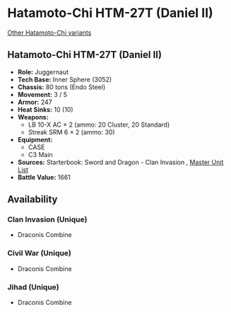# Hatamoto-Chi HTM-27T (Daniel II) 

[Other Hatamoto-Chi variants](../hatamoto-chi.md) 

## Hatamoto-Chi HTM-27T (Daniel II) 

- **Role:** Juggernaut 
- **Tech Base:** Inner Sphere (3052) 
- **Chassis:** 80 tons (Endo Steel) 
- **Movement:** 3 / 5 
- **Armor:** 247 
- **Heat Sinks:** 10 (10) 
- **Weapons:** 
  - LB 10-X AC × 2 (ammo: 20 Cluster, 20 Standard) 
  - Streak SRM 6 × 2 (ammo: 30) 
- **Equipment:** 
  - CASE 
  - C3 Main 
- **Sources:** Starterbook: Sword and Dragon - Clan Invasion , [Master Unit List](http://masterunitlist.info/Unit/Details/1399/hatamoto-chi-htm-27t-daniel-ii) 
- **Battle Value:** 1661 

## Availability 

### Clan Invasion (Unique) 

- Draconis Combine 

### Civil War (Unique) 

- Draconis Combine 

### Jihad (Unique) 

- Draconis Combine 

